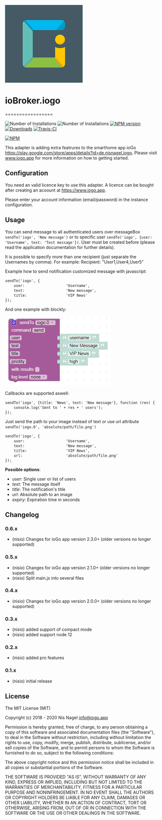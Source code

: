 ![Logo](admin/iogo.png)

# ioBroker.iogo
=================

![Number of Installations](http://iobroker.live/badges/iogo-installed.svg) ![Number of Installations](http://iobroker.live/badges/iogo-stable.svg) [![NPM version](http://img.shields.io/npm/v/iobroker.iogo.svg)](https://www.npmjs.com/package/iobroker.iogo)
[![Downloads](https://img.shields.io/npm/dm/iobroker.iogo.svg)](https://www.npmjs.com/package/iobroker.iogo)
[![Travis-CI](http://img.shields.io/travis/nisiode/ioBroker.iogo/master.svg)](https://travis-ci.org/nisiode/ioBroker.iogo)

[![NPM](https://nodei.co/npm/iobroker.iogo.png?downloads=true)](https://nodei.co/npm/iobroker.iogo/)

This adapter is adding extra featrures to the smarthome app ioGo https://play.google.com/store/apps/details?id=de.nisnagel.iogo.
Please visit www.iogo.app for more information on how to getting started.


## Configuration
You need an valid licence key to use this adapter.
A licence can be bought after creating an acoount at https://www.iogo.app.

Please enter your account information (email/password) in the instance configuration.

## Usage
You can send message to all authenticated users over messageBox ```sendTo('iogo', 'New message')```
or to specific user ```sendTo('iogo', {user: 'Username', text: 'Test message'})```.
User must be created before (please read the application documentation for further details).

It is possible to specify more than one recipient (just separate the Usernames by comma). For example: Recipient: "User1,User4,User5"

Example how to send notification customized message with javascript:
```
sendTo('iogo', {
    user:                   'Username',
    text:                   'New message',
    title:                  'VIP News'
});
```

And one example with blockly:

![blockly](img/blockly.png)

Callbacks are supported aswell:
```
sendTo('iogo', {title: 'News', text: 'New message'}, function (res) {
    console.log('Sent to ' + res + ' users');
});
```

Just send the path to your image instead of text or use url attribute ```sendTo('iogo.0', 'absolute/path/file.png')```
```
sendTo('iogo', {
    user:                   'Username',
    text:                   'New message',
    title:                  'VIP News',
    url:                    'absolute/path/file.png'
});
```

**Possible options**:
- *user*: Single user or list of users
- *text*: The message itself
- *title*: The notification's title
- *url*: Absolute path to an image
- *expiry*: Expiration time in seconds

## Changelog

### 0.6.x
* (nisio) Changes for ioGo app version 2.3.0+ (older versions no longer supported)

### 0.5.x
* (nisio) Changes for ioGo app version 2.1.0+ (older versions no longer supported)
* (nisio) Split main.js into several files

### 0.4.x
* (nisio) Changes for ioGo app version 2.0.0+ (older versions no longer supported)

### 0.3.x
* (nisio) added support of compact mode
* (nisio) added support node 12

### 0.2.x
* (nisio) added pro features

### 0.1.x
* (nisio) initial release

## License
The MIT License (MIT)

Copyright (c) 2018 - 2020 Nis Nagel <info@iogo.app>

Permission is hereby granted, free of charge, to any person obtaining a copy
of this software and associated documentation files (the "Software"), to deal
in the Software without restriction, including without limitation the rights
to use, copy, modify, merge, publish, distribute, sublicense, and/or sell
copies of the Software, and to permit persons to whom the Software is
furnished to do so, subject to the following conditions:

The above copyright notice and this permission notice shall be included in
all copies or substantial portions of the Software.

THE SOFTWARE IS PROVIDED "AS IS", WITHOUT WARRANTY OF ANY KIND, EXPRESS OR
IMPLIED, INCLUDING BUT NOT LIMITED TO THE WARRANTIES OF MERCHANTABILITY,
FITNESS FOR A PARTICULAR PURPOSE AND NONINFRINGEMENT. IN NO EVENT SHALL THE
AUTHORS OR COPYRIGHT HOLDERS BE LIABLE FOR ANY CLAIM, DAMAGES OR OTHER
LIABILITY, WHETHER IN AN ACTION OF CONTRACT, TORT OR OTHERWISE, ARISING FROM,
OUT OF OR IN CONNECTION WITH THE SOFTWARE OR THE USE OR OTHER DEALINGS IN
THE SOFTWARE.
